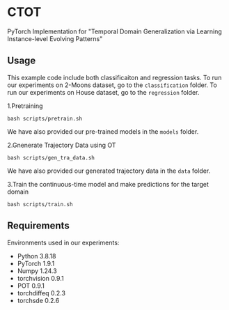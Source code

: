 # CTOT

PyTorch Implementation for "Temporal Domain Generalization via Learning Instance-level Evolving Patterns" 

## Usage
This example code include both classificaiton and regression tasks. To run our experiments on 2-Moons dataset, go to the `classification` folder. To run our experiments on House dataset, go to the `regression` folder. 


1.Pretraining

```
bash scripts/pretrain.sh
```
We have also provided our pre-trained models in the `models` folder.

2.Gnenerate Trajectory Data using OT

```
bash scripts/gen_tra_data.sh
```
We have also provided our generated trajectory data in the `data` folder.

3.Train the continuous-time model and make predictions for the target domain

```
bash scripts/train.sh
```

## Requirements
Environments used in our experiments:
* Python 3.8.18
* PyTorch 1.9.1
* Numpy 1.24.3
* torchvision 0.9.1
* POT 0.9.1
* torchdiffeq 0.2.3
* torchsde 0.2.6


